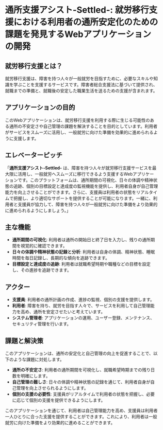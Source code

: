 # **通所支援アシスト-Settled-**: 就労移行支援における利用者の通所安定化のための課題を発見するWebアプリケーションの開発

## 就労移行支援とは？

就労移行支援は、障害を持つ人々が一般就労を目指すために、必要なスキルや知識を学ぶことを支援するサービスです。障害者総合支援法に基づいて提供され、就職までの準備と、就職後の安定した職業生活を送るための支援が含まれます。

## アプリケーションの目的

このWebアプリケーションは、就労移行支援を利用する際に生じる可能性のある通所の不安定さや自己管理の課題を解決することを目的としています。利用者がサービスをスムーズに活用し、一般就労に向けた準備を効果的に進められるように支援します。

## エレベーターピッチ

「**通所支援アシスト-Settled-** は、障害を持つ人々が就労移行支援サービスを最大限に活用し、一般就労へスムーズに移行できるよう支援するWebアプリケーションです。このプラットフォームは、通所期間の可視化、日々の体調や精神状態の追跡、個別の目標設定と達成度の監視機能を提供し、利用者自身が自己管理能力を向上させることができます。さらに、支援員は利用者の状態をリアルタイムで把握し、より適切なサポートを提供することが可能になります。一緒に、利用者と支援員が協力して、障害を持つ人々が一般就労に向けた準備をより効果的に進められるようにしましょう。」

## 主な機能

- **通所期間の可視化**: 利用者は通所の開始日と終了日を入力し、残りの通所期間を視覚的に確認できます。
- **日々の体調や精神状態の記録と分析**: 利用者は自身の体調、精神状態、睡眠時間を毎日記録し、長期的な傾向を追跡できます。
- **目標設定と達成度の追跡**: 利用者は就職希望時期や職種などの目標を設定し、その進捗を追跡できます。

## アクター

- **支援員**: 利用者の通所計画の作成、進捗の監視、個別の支援を提供します。
- **利用者**: 障害を持ち、就労を目指す人々で、サービスを利用して自己管理能力を高め、通所を安定させたいと考えています。
- **システム管理者**: アプリケーションの運用、ユーザー登録、メンテナンス、セキュリティ管理を行います。

## 課題と解決策

このアプリケーションは、通所の安定化と自己管理の向上を促進することで、以下のような課題に対処します。

- **通所の不安定さ**: 利用者の通所期間を可視化し、就職希望時期までの残り日数を明確にします。
- **自己管理の難しさ**: 日々の体調や精神状態の記録を通じて、利用者自身が自己管理を向上させられるようにします。
- **個別の支援の必要性**: 支援員がリアルタイムで利用者の状態を把握し、必要に応じて個別の支援を提供できるようにします。

このアプリケーションを通じて、利用者は自己管理能力を高め、支援員は利用者一人ひとりに合った支援を提供することができます。これにより、利用者は一般就労に向けた準備をより効果的に進めることができます。
